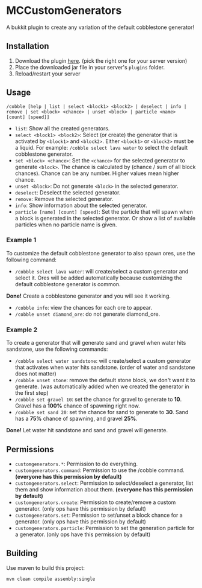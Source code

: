 # MCCustomGenerators
A bukkit plugin to create any variation of the default cobblestone generator!

## Installation
1. Download the plugin [here](https://github.com/CodeStix/MCCustomGenerators/releases). (pick the right one for your server version)
2. Place the downloaded jar file in your server's `plugins` folder.
3. Reload/restart your server

## Usage
`/cobble [help | list | select <block1> <block2> | deselect | info | remove | set <block> <chance> | unset <block> | particle <name> [count] [speed]]`
- `list`: Show all the created generators.
- `select <block1> <block2>`: Select (or create) the generator that is activated by `<block1>` and `<block2>`. Either `<block1>` or `<block2>` must be a liquid. For example: `/cobble select lava water` to select the default cobblestone generator. 
- `set <block> <chance>`: Set the `<chance>` for the selected generator to generate `<block>`. The chance is calculated by (chance / sum of all block chances). Chance can be any number. Higher values mean higher chance.
- `unset <block>`: Do not generate `<block>` in the selected generator.
- `deselect`: Deselect the selected generator.
- `remove`: Remove the selected generator.
- `info`: Show information about the selected generator.
- `particle [name] [count] [speed]`: Set the particle that will spawn when a block is generated in the selected generator. Or show a list of available particles when no particle name is given.

### Example 1
To customize the default cobblestone generator to also spawn ores, use the following command:

- `/cobble select lava water`: will create/select a custom generator and select it. Ores will be added automatically because customizing the default cobblestone generator is common.

__Done!__ Create a cobblestone generator and you will see it working.

- `/cobble info`: view the chances for each ore to appear.
- `/cobble unset diamond_ore`: do not generate diamond_ore.

### Example 2
To create a generator that will generate sand and gravel when water hits sandstone, use the following commands:

- `/cobble select water sandstone`: will create/select a custom generator that activates when water hits sandstone. (order of water and sandstone does not matter)
- `/cobble unset stone`: remove the default stone block, we don't want it to generate. (was automatically added when we created the generator in the first step)
- `/cobble set gravel 10`: set the chance for gravel to generate to __10__. Gravel has a __100%__ chance of spawning right now.
- `/cobble set sand 20`: set the chance for sand to generate to __30__.  Sand has a __75%__ chance of spawning, and gravel __25%__.

__Done!__ Let water hit sandstone and sand and gravel will generate.

## Permissions

 - `customgenerators.*`: Permission to do everything.
 - `customgenerators.command`: Permission to use the /cobble command. __(everyone has this permission by default)__ 
 - `customgenerators.select`: Permission to select/deselect a generator, list them and show information about them. __(everyone has this permission by default)__ 
 - `customgenerators.create`:  Permission to create/remove a custom generator. (only ops have this permission by default) 
 - `customgenerators.set`: Permission to set/unset a block chance for a generator. (only ops have this permission by default) 
 - `customgenerators.particle`: Permission to set the generation particle for a generator. (only ops have this permission by default) 

## Building

Use maven to build this project:

```
mvn clean compile assembly:single
```

